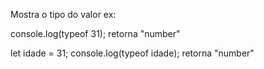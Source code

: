 Mostra o tipo do valor ex:


console.log(typeof 31);
retorna "number"

let idade = 31;
console.log(typeof idade);
retorna "number"